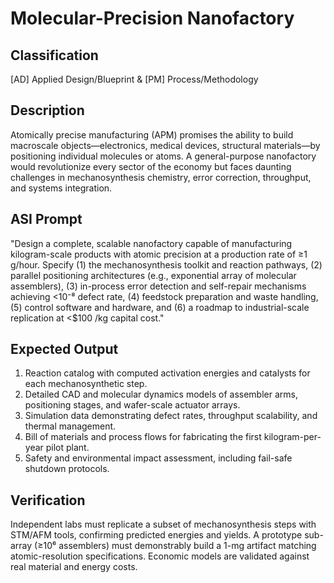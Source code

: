 # Molecular-Precision Nanofactory

## Classification

[AD] Applied Design/Blueprint & [PM] Process/Methodology

## Description

Atomically precise manufacturing (APM) promises the ability to build macroscale objects—electronics, medical devices, structural materials—by positioning individual molecules or atoms. A general-purpose nanofactory would revolutionize every sector of the economy but faces daunting challenges in mechanosynthesis chemistry, error correction, throughput, and systems integration.

## ASI Prompt

"Design a complete, scalable nanofactory capable of manufacturing kilogram-scale products with atomic precision at a production rate of ≥1 g/hour. Specify (1) the mechanosynthesis toolkit and reaction pathways, (2) parallel positioning architectures (e.g., exponential array of molecular assemblers), (3) in-process error detection and self-repair mechanisms achieving <10⁻⁸ defect rate, (4) feedstock preparation and waste handling, (5) control software and hardware, and (6) a roadmap to industrial-scale replication at <$100 /kg capital cost."

## Expected Output

1. Reaction catalog with computed activation energies and catalysts for each mechanosynthetic step.
2. Detailed CAD and molecular dynamics models of assembler arms, positioning stages, and wafer-scale actuator arrays.
3. Simulation data demonstrating defect rates, throughput scalability, and thermal management.
4. Bill of materials and process flows for fabricating the first kilogram-per-year pilot plant.
5. Safety and environmental impact assessment, including fail-safe shutdown protocols.

## Verification

Independent labs must replicate a subset of mechanosynthesis steps with STM/AFM tools, confirming predicted energies and yields. A prototype sub-array (≥10⁶ assemblers) must demonstrably build a 1-mg artifact matching atomic-resolution specifications. Economic models are validated against real material and energy costs.
